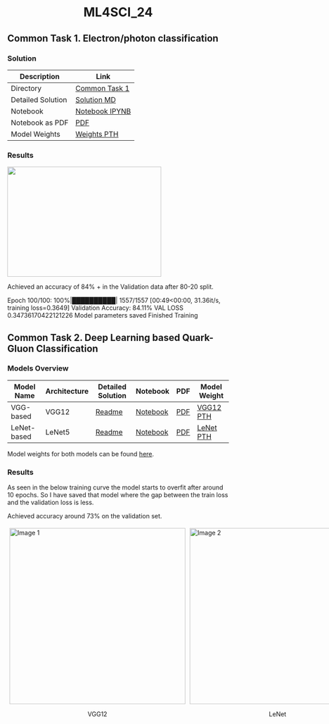 # <p align="center">ML4SCI_24</p>


## Common Task 1. Electron/photon classification

### Solution

| Description               | Link                                                                                  |
|---------------------------|---------------------------------------------------------------------------------------|
| Directory                 | [Common Task 1](https://github.com/Vishak-Bhat30/ML4SCI_24/tree/main/Common%20Task%201) |
| Detailed Solution         | [Solution MD](https://github.com/Vishak-Bhat30/ML4SCI_24/blob/main/Common%20Task%201/ML4SCI_Electron_photon_classification.md) |
| Notebook                  | [Notebook IPYNB](https://github.com/Vishak-Bhat30/ML4SCI_24/blob/main/Common%20Task%201/ML4SCI_task1_Resnet15.ipynb) |
| Notebook as PDF           | [PDF](https://github.com/Vishak-Bhat30/ML4SCI_24/blob/main/Common%20Task%201/ml4sci-task1-resnet15.pdf)          |
| Model Weights             | [Weights PTH](https://github.com/Vishak-Bhat30/ML4SCI_24/blob/main/Common%20Task%201/model_resnet15.pth)          |


### Results 
<img src="https://github.com/Vishak-Bhat30/ML4SCI_24/assets/102585626/9d892ec4-6cd9-4e33-ad5f-4d56b3862a9a" width="350" height="250">

Achieved an accuracy of 84% + in the Validation data after 80-20 split.

Epoch 100/100: 100%|██████████| 1557/1557 [00:49<00:00, 31.36it/s, training loss=0.3649]
Validation Accuracy: 84.11%
VAL LOSS 0.34736170422121226
Model parameters saved
Finished Training



## Common Task 2.  Deep Learning based Quark-Gluon Classification

### Models Overview

| Model Name     | Architecture | Detailed Solution | Notebook | PDF | Model Weight |
|----------------|--------------|-------------------|----------|-----| -------------|
| VGG-based      | VGG12        | [Readme](https://github.com/Vishak-Bhat30/ML4SCI_24/blob/main/Common%20Task%202/Quark_Gluon_classification_VGG12.md) | [Notebook](https://github.com/Vishak-Bhat30/ML4SCI_24/blob/main/Common%20Task%202/ML4SCI-24-task2_VGG12.ipynb) | [PDF](https://github.com/Vishak-Bhat30/ML4SCI_24/blob/main/Common%20Task%202/ML4SCI-24-task2-VGG12.pdf) | [VGG12 PTH](https://drive.google.com/file/d/1O71TYGBMDg8TTDzjivJmJFM5AE-9KA8z/view?usp=sharing) |
| LeNet-based    | LeNet5       | [Readme](https://github.com/Vishak-Bhat30/ML4SCI_24/blob/main/Common%20Task%202/Quark_Gluon_classification_LeNet.md) | [Notebook](https://github.com/Vishak-Bhat30/ML4SCI_24/blob/main/Common%20Task%202/ML4SCI-24-task2-LeNet5.ipynb) | [PDF](https://github.com/Vishak-Bhat30/ML4SCI_24/blob/main/Common%20Task%202/ML4SCI-24-task2-LeNet5.pdf) | [LeNet PTH](https://drive.google.com/file/d/10g7icdcjzLBUFsSSlsNxCTcZekdvZpwy/view?usp=sharing) |

Model weights for both models can be found [here](https://github.com/Vishak-Bhat30/ML4SCI_24/blob/main/Common%20Task%202/model_weights.pth).


### Results 

As seen in the below training curve the model starts to overfit after around 10 epochs.
So I have saved that model where the gap between the train loss and the validation loss is less.


Achieved accuracy around 73% on the validation set.

<div style="display: flex; flex-direction: row;">
    <div style="flex: 50%; padding: 5px;">
        <img src="https://github.com/Vishak-Bhat30/ML4SCI_24/assets/102585626/79c1cd93-921a-4ad4-ab92-656ba3d24f43" alt="Image 1" style="width: 400px;">
        <p style="text-align: center;">VGG12</p>
    </div>
    <div style="flex: 50%; padding: 5px;">
        <img src="https://github.com/Vishak-Bhat30/ML4SCI_24/assets/102585626/3c486ed0-c3d8-4e37-8ed7-87f5818cbfa3" alt="Image 2" style="width: 400px;">
        <p style="text-align: center;">LeNet</p>
    </div>
</div>




